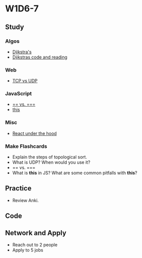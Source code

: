 # W1D6-7

## Study

### Algos 

- [Djikstra's](https://www.youtube.com/watch?v=lAXZGERcDf4)
- [Djikstras code and reading](http://www.geeksforgeeks.org/greedy-algorithms-set-6-dijkstras-shortest-path-algorithm/)

### Web
- [TCP vs UDP](https://www.youtube.com/watch?v=Vdc8TCESIg8&t)

### JavaScript
- [== vs. ===](https://medium.freecodecamp.org/the-definitive-javascript-handbook-for-a-developer-interview-44ffc6aeb54e)
- [this](https://javascript.info/object-methods)

### Misc
- [React under the hood](https://bogdan-lyashenko.github.io/Under-the-hood-ReactJS/stack/book/Part-0.html)

### Make Flashcards

- Explain the steps of topological sort.
- What is UDP? When would you use it?
- == vs. ===
- What is **this** in JS? What are some common pitfalls with **this**?

## Practice

- Review Anki. 

## Code 

## Network and Apply 

- Reach out to 2 people
- Apply to 5 jobs 